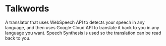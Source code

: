 # Talkwords

A translator that uses WebSpeech API to detects your speech in any language, and then uses Google Cloud API to translate it back to you in any language you want. Speech Synthesis is used so the translation can be read back to you.
